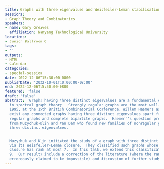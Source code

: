 ```yaml
---
title: Graphs with three eigenvalues and Weisfeiler-Leman stabilisation
sessions:
- Graph Theory and Combinatorics
speakers:
- name: Gary Greaves
  affiliation: Nanyang Technological University
locations:
- Junior Ballroom C
tags:
- ''
outputs:
- HTML
- Calendar
categories:
- special-session
date: 2022-12-06T15:30:00-0800
publishDate: '2022-10-01T10:00:00-08:00'
end: 2022-12-06T15:50:00-0800
featured: 'false'
draft: 'false'
abstract: 'Graphs having three distinct eigenvalues are a fundamental object of study
  in spectral graph theory.  Strongly regular graphs are the most well-studied examples.  In
  1995, at the 15th British Combinatorial Conference, Willem Haemers asked do there
  exist any connected graphs having three distinct eigenvalues apart from strongly
  regular graphs and complete bipartite graphs.  Haemer''s question prompted responses
  from Muzychuk-Klin and Van Dam who found new families of nonregular graphs having
  three distinct eigenvalues.


  Muzychuk and Klin initiated the study of a graph with three distinct eigenvalues
  via its Weisfeiler-Leman closure.  They classified such graphs whose Weisfeiler-Leman
  closure has rank at most 7.  In this talk, we extend this classification up to rank
  9.  Our results include a correction of the literature (where the rank 8 case was
  erroneously claimed to be impossible) and discussion of further study. '
---
```

